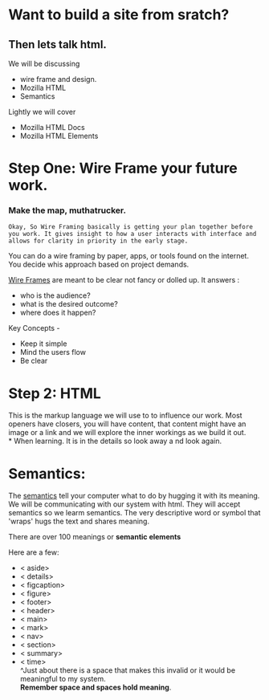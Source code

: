 # Want to build a site from sratch?

## Then lets talk html. 
We will be discussing 
- wire frame and design.  
- Mozilla HTML
- Semantics

Lightly we will cover 
- Mozilla HTML Docs 
- Mozilla HTML Elements


# Step One: Wire Frame your future work. 

### Make the map, muthatrucker.  

    Okay, So Wire Framing basically is getting your plan together before you work. It gives insight to how a user interacts with interface and allows for clarity in priority in the early stage.  

You can do a wire framing by paper, apps, or tools found on the internet. You decide whis approach based on project demands.  

[Wire Frames](https://careerfoundry.com/en/blog/ux-design/free-wireframing-tools/) are meant to be clear not fancy or dolled up. It answers :
- who is the audience?
- what is the desired outcome?
- where does it happen? 

Key Concepts - 
- Keep it simple
- Mind the users flow 
- Be clear

# Step 2: HTML 

This is the markup language we will use to to influence our work. Most openers have closers, you will have content, that content might have an image or a link and we will explore the inner workings as we build it out.  
        * When learning. It is in the details so look away a nd look again. 

# Semantics: 

The [semantics](https://developer.mozilla.org/en-US/docs/Glossary/Semantics) tell your computer what to do by hugging it with its meaning. We will be communicating with our system with html. They will accept semantics so we learm semantics. The very descriptive word or symbol that 'wraps' hugs the text and shares meaning. 

There are over 100 meanings or **semantic elements**


Here are a few:

- < aside>
- < details>
- < figcaption>
- < figure>
- < footer>
- < header>
- < main>
- < mark>
- < nav>
- < section>
- < summary>
- < time>  
       ^Just about there is a space that makes this invalid or it would be meaningful to my system.  
       **Remember space and spaces hold meaning**.  
